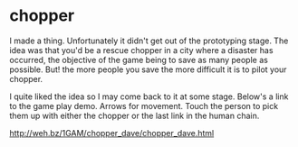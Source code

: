 chopper
=======

I made a thing. Unfortunately it didn't get out of the prototyping stage. The idea was that you'd be a rescue chopper in a city where a disaster has occurred, the objective of the game being to save as many people as possible. But! the more people you save the more difficult it is to pilot your chopper.

I quite liked the idea so I may come back to it at some stage. Below's a link to the game play demo. Arrows for movement. Touch the person to pick them up with either the chopper or the last link in the human chain. 

http://weh.bz/1GAM/chopper_dave/chopper_dave.html

